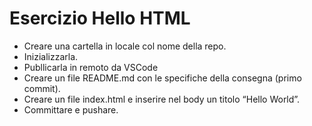 Esercizio Hello HTML
===
- Creare una cartella in locale col nome della repo.
- Inizializzarla.
- Publlicarla in remoto da VSCode
- Creare un file README.md con le specifiche della consegna (primo commit).
- Creare un file index.html e inserire nel body un titolo “Hello World”.
- Committare e pushare.
